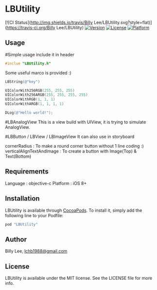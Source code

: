 # LBUtility

[![CI Status](http://img.shields.io/travis/Billy Lee/LBUtility.svg?style=flat)](https://travis-ci.org/Billy Lee/LBUtility)
[![Version](https://img.shields.io/cocoapods/v/LBUtility.svg?style=flat)](http://cocoapods.org/pods/LBUtility)
[![License](https://img.shields.io/cocoapods/l/LBUtility.svg?style=flat)](http://cocoapods.org/pods/LBUtility)
[![Platform](https://img.shields.io/cocoapods/p/LBUtility.svg?style=flat)](http://cocoapods.org/pods/LBUtility)

## Usage

#Simple usage
include it in header
```objective-c
#inclue "LBUtility.h"
```

Some useful marco is provided :)
```objective-c
LBString(@"key")

UIColorWith256RGB(255, 255, 255)
UIColorWith256ARGB(255, 255, 255, 255)
UIColorWithRGB(1, 1, 1)
UIColorWithARGB(1, 1, 1, 1)

DLog(@"Hello world!");
```

#LBAnalogView
This is a view build with UIView, it is trying to simulate AnalogView.

#LBButton / LBView / LBImageView
It can also use in storyboard

cornerRadius : To make a round corner button without 1 line coding :)
verticalAlignTextAndImage : To create a button with Image(Top) & Text(Bottom)

## Requirements
Language : objective-c
Platform : iOS 8+

## Installation

LBUtility is available through [CocoaPods](http://cocoapods.org). To install
it, simply add the following line to your Podfile:

```ruby
pod "LBUtility"
```

## Author

Billy Lee, lchb1988@gmail.com

## License

LBUtility is available under the MIT license. See the LICENSE file for more info.
